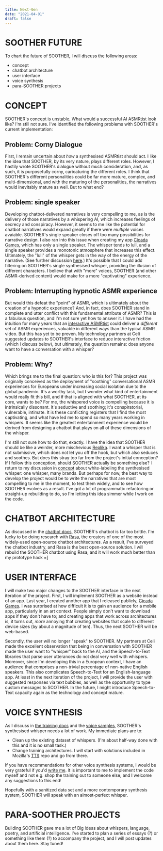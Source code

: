 ```yaml
---
title: Next-Gen
date: "2021-04-01"
draft: false
---
```


# SOOTHER FUTURE

To chart the future of SOOTHER, I will discuss the following areas: 
- concept
- chatbot architecture
- user interface
- voice synthesis
- para-SOOTHER projects

# CONCEPT

SOOTHER's concept is unstable. What would a successful AI ASMRtist look like? I'm still not sure. I've identified the following problems with SOOTHER's current implementation: 

## Problem: Corny Dialogue
 First, I remain uncertain about *how* a synthesised ASMRtist should act. I like the idea that SOOTHER, by its very nature, plays different roles. However, I hastily wrote SOOTHER's dialogue without much consideration, and, as such, it is purposefully corny, caricaturing the different roles. I think that SOOTHER's different personalities could be far more mature, complex, and multi-dimensional, and with the maturing of the personalities, the narratives would inevitably mature as well. But to what end? 

## Problem: single speaker
Developing chatbot-delivered narratives is very compelling to me, as is the delivery of those narratives by a whispering AI, which increases feelings of secrecy and conspiracy. However, it seems to me like the potential for chatbot narratives would expand greatly if there were *multiple* voices avaiable. SOOTHER's single speaker closes off too many possibilities for narrative design. I also ran into this issue when creating my app [Cicada Games](https://cst.yt/training/projects/cicada-games), which has only a single speaker. The whisper tends to lull, and a single speaker provides a monotonic atmosphere that increases this effect. Ultimately, the "lull" of the whisper gets in the way of the energy of the narrative. (See further discussion [here](https://cst.yt/training/blog/tower-of-babel#2021-in-review).) It's possible that I could add filtering on SOOTHER's single synthesised whisper, providing the illusion of different characters. I believe that with "more" voices, SOOTHER (and other ASMR-derived content) would make for a more "captivating" experience.

## Problem: Interrupting hypnotic ASMR experience
But would this defeat the "point" of ASMR, which is ultimately about the creation of a hypnotic experience? And, in fact, does SOOTHER stand in complete and utter conflict with this fundamental attribute of ASMR? This is a fabulous question, and I'm not sure yet how to answer it. I have had the intuition for many years that an [interactive ASMRtist](/concept) could deliver a *different* set of ASMR experiences, valuable in different ways than the typical ASMR video. But this has yet to be proven. My technology partners at Celi suggested updates to SOOTHER's interface to reduce interactive friction (which I discuss below), but ultimately, the question remains: does anyone want to have a conversation with a whisper? 

## Problem: Why? 
Which brings me to the final question: who is this for? This project was originally conceived as the deployment of "soothing" conversational ASMR experiences for Europeans under increasing social isolation due to the global pandemic. It's a worthy task, but I wonder what kind of entertainment would really fit this bill, and if that is aligned with what SOOTHER, at its core, wants to be? For me, the whispered voice is compelling because it is intrinsically dissonant. It's seductive and soothing; it's conspiratorial, vulnerable, intimate. It is these conflicting registers that I find the most captivating, and what have led me to spend so many years working in whispers. It seems like the greatest entertainment experience would be derived from designing a chatbot that plays on all of these dimensions of the whisper. 

I'm still not sure how to do that, exactly. I have the idea that SOOTHER should be like a weirder, more mischevious [Replika](https://replika.ai/). I want a whisper that is not submissive, which does not let you off the hook, but which also seduces and soothes. But does this stray too far from the project's initial conception? If I follow this conception, should SOOTHER actually be something else? I return to my discussion in [concept](/concept) about white-labeling the synthesised whisper: one whisper, many brands. But perhaps for now, the best way to develop the project would be to write the narratives that are most compelling to me in the moment, to test them widely, and to see how SOOTHER evolves as a result. I've got a lot of programmatic refactoring or straight-up rebuilding to do, so I'm letting this idea simmer while I work on the code. 


# CHATBOT ARCHITECTURE
As discussed in the [chatbot docs](/docs/004-soother-chatbot), SOOTHER's chatbot is far too brittle. I'm lucky to be doing research with [Rasa](https://rasa.com/), the creators of one of the most widely-used open-source chatbot architectures. As a result, I've surveyed the chatbot industry, and Rasa is the best open-source solution. I will rebuild the SOOTHER chatbot using Rasa, and it will work much better than my prototype hack =]

# USER INTERFACE
I will make two major changes to the SOOTHER interface in the next iteration of the project. First, I will implement SOOTHER as a website instead of an app. Last year, I created another app that I released publicly, [Cicada Games](https://cst.yt/training/projects/cicada-games). I was surprised at how difficult it is to gain an audience for a mobile app, particularly in an art context. People simply don't want to download apps if they don't have to; and creating apps that work across architectures is, it turns out, *more* annoying that creating websites that scale to different device sizes (by about a magnitude of ten). Thus, the next SOOTHER will be web-based. 

Secondly, the user will no longer "speak" to SOOTHER. My partners at Celi made the excellent observation that being in conversation with SOOTHER made the user want to "whisper" back to the AI, and the Speech-to-Text libraries that parse user utterances do not deal very well with whispers. Moreover, since I'm developing this in a European context, I have an audience that comprises a non-trivial percentage of non-native English speakers. This also complicates Speech-to-Text for an English-language app. At least in the next iteration of the project, I will provide the user with suggested responses via text bubbles, as well as the opportunity to type custom messages to SOOTHER. In the future, I might introduce Speech-to-Text capacity again as the technology and concept mature. 

# VOICE SYNTHESIS
As I discuss in [the training docs](/docs/002-training-soother) and the [voice samples](/voice/002-soother-training-samples), SOOTHER's synthesised whisper needs a lot of work. My immediate plans are to: 
- Clean up the existing dataset of whispers. (I'm about half-way done with this and it is no small task.)
- Change training architectures. I will start with solutions included in Mozilla's [TTS](https://github.com/mozilla/TTS) repo and go from there.

If you have recommendations for other voice synthesis systems, I would be very grateful if you'd [write me](https://cst.yt). It is important to me to implement the code myself and not e.g. shop the training out to someone else, and I welcome any suggestions to this end!

Hopefully with a sanitized data set and a more contemporary synthesis system, SOOTHER will speak with an almost-perfect whisper. 

# PARA-SOOTHER PROJECTS
Building SOOTHER gave me a lot of Big Ideas about whispers, language, poetry, and artificial intelligence. I've started to plan a series of essays (?) or something like them (?) to accompany the project, and I will post updates about them here. Stay tuned! 

